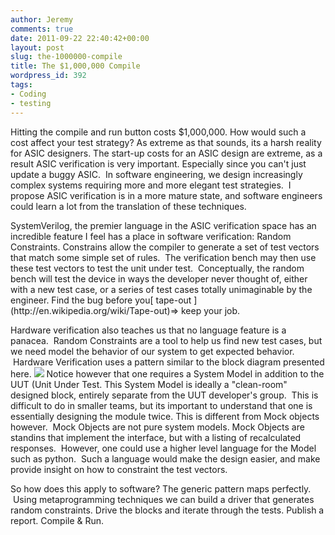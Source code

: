 ```yaml
---
author: Jeremy
comments: true
date: 2011-09-22 22:40:42+00:00
layout: post
slug: the-1000000-compile
title: The $1,000,000 Compile
wordpress_id: 392
tags:
- Coding
- testing
---
```


Hitting the compile and run button costs $1,000,000. How would such a cost affect your test strategy? As extreme as that sounds, its a harsh reality for ASIC designers. The start-up costs for an ASIC design are extreme, as a result ASIC verification is very important. Especially since you can't just update a buggy ASIC.  In software engineering, we design increasingly complex systems requiring more and more elegant test strategies.  I propose ASIC verification is in a more mature state, and software engineers could learn a lot from the translation of these techniques.

<!-- more -->SystemVerilog, the premier language in the ASIC verification space has an incredible feature I feel has a place in software verification: Random Constraints. Constrains allow the compiler to generate a set of test vectors that match some simple set of rules.  The verification bench may then use these test vectors to test the unit under test.  Conceptually, the random bench will test the device in ways the developer never thought of, either with a new test case, or a series of test cases totally unimaginable by the engineer. Find the bug before you[ tape-out ](http://en.wikipedia.org/wiki/Tape-out)=> keep your job.

Hardware verification also teaches us that no language feature is a panacea.  Random Constraints are a tool to help us find new test cases, but we need model the behavior of our system to get expected behavior.  Hardware Verification uses a pattern similar to the block diagram presented here. [![](http://www.codestrokes.com/wp-content/uploads/2011/09/ASIC-Test-Bench.png)](http://www.codestrokes.com/wp-content/uploads/2011/09/ASIC-Test-Bench.png) Notice however that one requires a System Model in addition to the UUT (Unit Under Test. This System Model is ideally a "clean-room" designed block, entirely separate from the UUT developer's group.  This is difficult to do in smaller teams, but its important to understand that one is essentially designing the module twice. This is different from Mock objects however.  Mock Objects are not pure system models. Mock Objects are standins that implement the interface, but with a listing of recalculated responses.  However, one could use a higher level language for the Model such as python.  Such a language would make the design easier, and make provide insight on how to constraint the test vectors.

So how does this apply to software? The generic pattern maps perfectly.  Using metaprogramming techniques we can build a driver that generates random constraints. Drive the blocks and iterate through the tests. Publish a report. Compile & Run.



